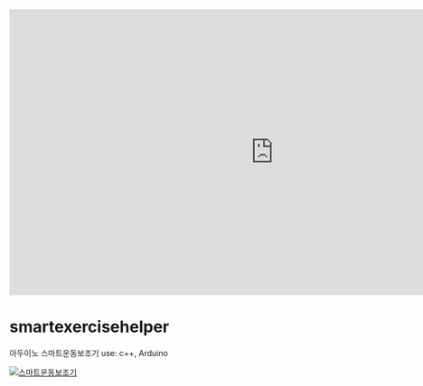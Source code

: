 <iframe width="934" height="506" src="https://www.youtube.com/embed/taXZsPlkWdA" title="YouTube video player" frameborder="0" allow="accelerometer; autoplay; clipboard-write; encrypted-media; gyroscope; picture-in-picture" allowfullscreen></iframe>

# smartexercisehelper
아두이노 스마트운동보조기
use: c++, Arduino

[![스마트운동보조기](http://img.youtube.com/vi/taXZsPlkWdA/0.jpg)](https://youtu.be/taXZsPlkWdA?t=0s) 

